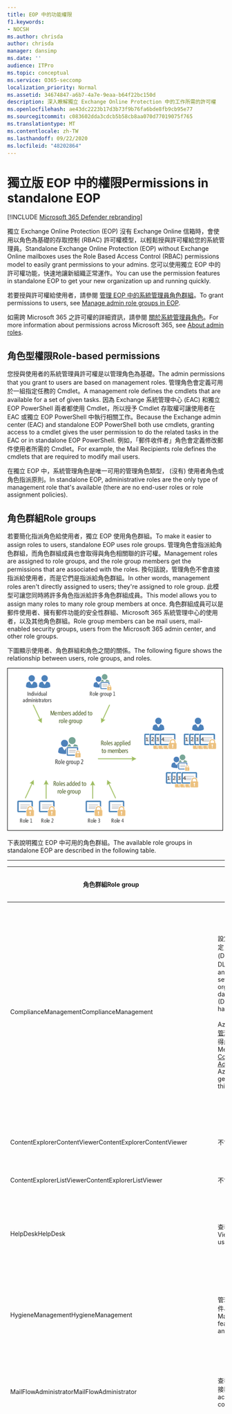 ```yaml
---
title: EOP 中的功能權限
f1.keywords:
- NOCSH
ms.author: chrisda
author: chrisda
manager: dansimp
ms.date: ''
audience: ITPro
ms.topic: conceptual
ms.service: O365-seccomp
localization_priority: Normal
ms.assetid: 34674847-a6b7-4a7e-9eaa-b64f22bc150d
description: 深入瞭解獨立 Exchange Online Protection 中的工作所需的許可權
ms.openlocfilehash: ae43dc2223b17d3b73f9b76fa6bde8fb9cb95e77
ms.sourcegitcommit: c083602dda3cdcb5b58cb8aa070d77019075f765
ms.translationtype: MT
ms.contentlocale: zh-TW
ms.lasthandoff: 09/22/2020
ms.locfileid: "48202864"
---
```

# <a name="permissions-in-standalone-eop"></a><span data-ttu-id="d2456-103">獨立版 EOP 中的權限</span><span class="sxs-lookup"><span data-stu-id="d2456-103">Permissions in standalone EOP</span></span>

[!INCLUDE [Microsoft 365 Defender rebranding](../includes/microsoft-defender-for-office.md)]


<span data-ttu-id="d2456-104">獨立 Exchange Online Protection (EOP) 沒有 Exchange Online 信箱時，會使用以角色為基礎的存取控制 (RBAC) 許可權模型，以輕鬆授與許可權給您的系統管理員。</span><span class="sxs-lookup"><span data-stu-id="d2456-104">Standalone Exchange Online Protection (EOP) without Exchange Online mailboxes uses the Role Based Access Control (RBAC) permissions model to easily grant permissions to your admins.</span></span> <span data-ttu-id="d2456-105">您可以使用獨立 EOP 中的許可權功能，快速地讓新組織正常運作。</span><span class="sxs-lookup"><span data-stu-id="d2456-105">You can use the permission features in standalone EOP to get your new organization up and running quickly.</span></span>

<span data-ttu-id="d2456-106">若要授與許可權給使用者，請參閱 [管理 EOP 中的系統管理員角色群組](manage-admin-role-group-permissions-in-eop.md)。</span><span class="sxs-lookup"><span data-stu-id="d2456-106">To grant permissions to users, see [Manage admin role groups in EOP](manage-admin-role-group-permissions-in-eop.md).</span></span>

<span data-ttu-id="d2456-107">如需跨 Microsoft 365 之許可權的詳細資訊，請參閱 [關於系統管理員角色](https://docs.microsoft.com/microsoft-365/admin/add-users/about-admin-roles)。</span><span class="sxs-lookup"><span data-stu-id="d2456-107">For more information about permissions across Microsoft 365, see [About admin roles](https://docs.microsoft.com/microsoft-365/admin/add-users/about-admin-roles).</span></span>

## <a name="role-based-permissions"></a><span data-ttu-id="d2456-108">角色型權限</span><span class="sxs-lookup"><span data-stu-id="d2456-108">Role-based permissions</span></span>

<span data-ttu-id="d2456-109">您授與使用者的系統管理員許可權是以管理角色為基礎。</span><span class="sxs-lookup"><span data-stu-id="d2456-109">The admin permissions that you grant to users are based on management roles.</span></span> <span data-ttu-id="d2456-110">管理角色會定義可用於一組指定任務的 Cmdlet。</span><span class="sxs-lookup"><span data-stu-id="d2456-110">A management role defines the cmdlets that are available for a set of given tasks.</span></span> <span data-ttu-id="d2456-111">因為 Exchange 系統管理中心 (EAC) 和獨立 EOP PowerShell 兩者都使用 Cmdlet，所以授予 Cmdlet 存取權可讓使用者在 EAC 或獨立 EOP PowerShell 中執行相關工作。</span><span class="sxs-lookup"><span data-stu-id="d2456-111">Because the Exchange admin center (EAC) and standalone EOP PowerShell both use cmdlets, granting access to a cmdlet gives the user permission to do the related tasks in the EAC or in standalone EOP PowerShell.</span></span> <span data-ttu-id="d2456-112">例如，「郵件收件者」角色會定義修改郵件使用者所需的 Cmdlet。</span><span class="sxs-lookup"><span data-stu-id="d2456-112">For example, the Mail Recipients role defines the cmdlets that are required to modify mail users.</span></span>

<span data-ttu-id="d2456-113">在獨立 EOP 中，系統管理角色是唯一可用的管理角色類型， (沒有) 使用者角色或角色指派原則。</span><span class="sxs-lookup"><span data-stu-id="d2456-113">In standalone EOP, administrative roles are the only type of management role that's available (there are no end-user roles or role assignment policies).</span></span>

## <a name="role-groups"></a><span data-ttu-id="d2456-114">角色群組</span><span class="sxs-lookup"><span data-stu-id="d2456-114">Role groups</span></span>

<span data-ttu-id="d2456-115">若要簡化指派角色給使用者，獨立 EOP 使用角色群組。</span><span class="sxs-lookup"><span data-stu-id="d2456-115">To make it easier to assign roles to users, standalone EOP uses role groups.</span></span> <span data-ttu-id="d2456-116">管理角色會指派給角色群組，而角色群組成員也會取得與角色相關聯的許可權。</span><span class="sxs-lookup"><span data-stu-id="d2456-116">Management roles are assigned to role groups, and the role group members get the permissions that are associated with the roles.</span></span> <span data-ttu-id="d2456-117">換句話說，管理角色不會直接指派給使用者，而是它們是指派給角色群組。</span><span class="sxs-lookup"><span data-stu-id="d2456-117">In other words, management roles aren't directly assigned to users; they're assigned to role group.</span></span> <span data-ttu-id="d2456-118">此模型可讓您同時將許多角色指派給許多角色群組成員。</span><span class="sxs-lookup"><span data-stu-id="d2456-118">This model allows you to assign many roles to many role group members at once.</span></span> <span data-ttu-id="d2456-119">角色群組成員可以是郵件使用者、擁有郵件功能的安全性群組、Microsoft 365 系統管理中心的使用者，以及其他角色群組。</span><span class="sxs-lookup"><span data-stu-id="d2456-119">Role group members can be mail users, mail-enabled security groups, users from the Microsoft 365 admin center, and other role groups.</span></span>

<span data-ttu-id="d2456-120">下圖顯示使用者、角色群組和角色之間的關係。</span><span class="sxs-lookup"><span data-stu-id="d2456-120">The following figure shows the relationship between users, role groups, and roles.</span></span>

![角色、角色群組和成員關係](../../media/ITPro_Security_RBAC_EXO_SimplifiedRoleGroupRelationship.png)

<span data-ttu-id="d2456-122">下表說明獨立 EOP 中可用的角色群組。</span><span class="sxs-lookup"><span data-stu-id="d2456-122">The available role groups in standalone EOP are described in the following table.</span></span>

****

|<span data-ttu-id="d2456-123">角色群組</span><span class="sxs-lookup"><span data-stu-id="d2456-123">Role group</span></span>|<span data-ttu-id="d2456-124">描述</span><span class="sxs-lookup"><span data-stu-id="d2456-124">Description</span></span>|<span data-ttu-id="d2456-125">已指派預設角色</span><span class="sxs-lookup"><span data-stu-id="d2456-125">Default roles assigned</span></span>|
|---|---|---|
|<span data-ttu-id="d2456-126">ComplianceManagement</span><span class="sxs-lookup"><span data-stu-id="d2456-126">ComplianceManagement</span></span>|<span data-ttu-id="d2456-127">設定及管理組織內的規範設定，包括資料遺失防護 (DLP) （如果您的訂閱具有 DLP 功能）。</span><span class="sxs-lookup"><span data-stu-id="d2456-127">Configure and manage compliance settings within the organization, including data loss prevention (DLP) if your subscription has DLP capabilities.</span></span> <br/><br/> <span data-ttu-id="d2456-128">Azure AD 中的 [合規性系統管理員](https://docs.microsoft.com/azure/active-directory/users-groups-roles/directory-assign-admin-roles#compliance-administrator) 角色成員會自動取得此角色群組的許可權。</span><span class="sxs-lookup"><span data-stu-id="d2456-128">Members of the [Compliance Administrator](https://docs.microsoft.com/azure/active-directory/users-groups-roles/directory-assign-admin-roles#compliance-administrator) role in Azure AD automatically get the permissions of this role group.</span></span>|<span data-ttu-id="d2456-129">稽核記錄</span><span class="sxs-lookup"><span data-stu-id="d2456-129">Audit Logs</span></span> <br/><br/> <span data-ttu-id="d2456-130">合規性管理</span><span class="sxs-lookup"><span data-stu-id="d2456-130">Compliance Administration</span></span> <br/><br/> <span data-ttu-id="d2456-131">資訊版權管理</span><span class="sxs-lookup"><span data-stu-id="d2456-131">Information Rights Management</span></span> <br/><br/> <span data-ttu-id="d2456-132">保留管理</span><span class="sxs-lookup"><span data-stu-id="d2456-132">Retention Management</span></span> <br/><br/> <span data-ttu-id="d2456-133">僅限檢視稽核記錄</span><span class="sxs-lookup"><span data-stu-id="d2456-133">View-Only Audit Logs</span></span> <br/><br/> <span data-ttu-id="d2456-134">僅限檢視組態</span><span class="sxs-lookup"><span data-stu-id="d2456-134">View-Only Configuration</span></span> <br/><br/> <span data-ttu-id="d2456-135">僅限檢視收件者</span><span class="sxs-lookup"><span data-stu-id="d2456-135">View-Only Recipients</span></span>|
|<span data-ttu-id="d2456-136">ContentExplorerContentViewer</span><span class="sxs-lookup"><span data-stu-id="d2456-136">ContentExplorerContentViewer</span></span>|<span data-ttu-id="d2456-137">不會使用。</span><span class="sxs-lookup"><span data-stu-id="d2456-137">Not used.</span></span>|<span data-ttu-id="d2456-138">資料分類內容檢視器</span><span class="sxs-lookup"><span data-stu-id="d2456-138">Data Classification Content Viewer</span></span>|
|<span data-ttu-id="d2456-139">ContentExplorerListViewer</span><span class="sxs-lookup"><span data-stu-id="d2456-139">ContentExplorerListViewer</span></span>|<span data-ttu-id="d2456-140">不會使用。</span><span class="sxs-lookup"><span data-stu-id="d2456-140">Not used.</span></span>|<span data-ttu-id="d2456-141">資料分類清單檢視器</span><span class="sxs-lookup"><span data-stu-id="d2456-141">Data Classification List Viewer</span></span>|
|<span data-ttu-id="d2456-142">HelpDesk</span><span class="sxs-lookup"><span data-stu-id="d2456-142">HelpDesk</span></span>|<span data-ttu-id="d2456-143">查看和管理郵件使用者。</span><span class="sxs-lookup"><span data-stu-id="d2456-143">View and manage mail users.</span></span>|<span data-ttu-id="d2456-144">重設密碼</span><span class="sxs-lookup"><span data-stu-id="d2456-144">Reset Password</span></span> <br/><br/> <span data-ttu-id="d2456-145">使用者選項</span><span class="sxs-lookup"><span data-stu-id="d2456-145">User Options</span></span> <br/><br/> <span data-ttu-id="d2456-146">僅限檢視收件者</span><span class="sxs-lookup"><span data-stu-id="d2456-146">View-Only Recipients</span></span>|
|<span data-ttu-id="d2456-147">HygieneManagement</span><span class="sxs-lookup"><span data-stu-id="d2456-147">HygieneManagement</span></span>|<span data-ttu-id="d2456-148">管理保護功能 (反垃圾郵件、反惡意程式碼等 ) 。</span><span class="sxs-lookup"><span data-stu-id="d2456-148">Manage protection features (anti-spam, anti-malware, etc.).</span></span>|<span data-ttu-id="d2456-149">傳輸衛生</span><span class="sxs-lookup"><span data-stu-id="d2456-149">Transport Hygiene</span></span> <br/><br/> <span data-ttu-id="d2456-150">僅限檢視組態</span><span class="sxs-lookup"><span data-stu-id="d2456-150">View-Only Configuration</span></span> <br/><br/> <span data-ttu-id="d2456-151">僅限檢視收件者</span><span class="sxs-lookup"><span data-stu-id="d2456-151">View-Only Recipients</span></span>|
|<span data-ttu-id="d2456-152">MailFlowAdministrator</span><span class="sxs-lookup"><span data-stu-id="d2456-152">MailFlowAdministrator</span></span>|<span data-ttu-id="d2456-153">查看及管理公認的網域和連接器</span><span class="sxs-lookup"><span data-stu-id="d2456-153">View and manage accepted domains and connectors</span></span>|<span data-ttu-id="d2456-154">遠端和公認的網域</span><span class="sxs-lookup"><span data-stu-id="d2456-154">Remote and Accepted Domains</span></span> <br/><br/> <span data-ttu-id="d2456-155">僅限檢視收件者</span><span class="sxs-lookup"><span data-stu-id="d2456-155">View-Only Recipients</span></span>|
|<span data-ttu-id="d2456-156">OrganizationManagement</span><span class="sxs-lookup"><span data-stu-id="d2456-156">OrganizationManagement</span></span>|<span data-ttu-id="d2456-157">整個組織的系統管理員存取權，以及執行幾乎任何工作的功能。</span><span class="sxs-lookup"><span data-stu-id="d2456-157">Admin access to the entire organization and the ability to perform almost any task.</span></span> <br/><br/> <span data-ttu-id="d2456-158">Azure AD 中 [全域系統管理員](https://docs.microsoft.com/azure/active-directory/users-groups-roles/directory-assign-admin-roles#global-administrator--company-administrator) 角色的成員會自動取得此角色群組的許可權。</span><span class="sxs-lookup"><span data-stu-id="d2456-158">Members of the [Global Administrator](https://docs.microsoft.com/azure/active-directory/users-groups-roles/directory-assign-admin-roles#global-administrator--company-administrator) role in Azure AD automatically get the permissions of this role group.</span></span> <br/><br/> <span data-ttu-id="d2456-159">**重要**：由於 OrganizationManagement 角色群組是功能強大的角色，因此只有執行組織層級管理工作的使用者才應成為這個角色群組的成員。</span><span class="sxs-lookup"><span data-stu-id="d2456-159">**Important**: Because the OrganizationManagement role group is a powerful role, only users that perform organizational-level administrative tasks should be members of this role group.</span></span>|<span data-ttu-id="d2456-160">軟體</span><span class="sxs-lookup"><span data-stu-id="d2456-160">AntiMalware</span></span> <br/><br/> <span data-ttu-id="d2456-161">反垃圾郵件</span><span class="sxs-lookup"><span data-stu-id="d2456-161">AntiSpam</span></span> <br/><br/> <span data-ttu-id="d2456-162">稽核記錄</span><span class="sxs-lookup"><span data-stu-id="d2456-162">Audit Logs</span></span> <br/><br/> <span data-ttu-id="d2456-163">合規性系統管理員</span><span class="sxs-lookup"><span data-stu-id="d2456-163">Compliance Administrator</span></span> <br/><br/> <span data-ttu-id="d2456-164">動態通訊群組</span><span class="sxs-lookup"><span data-stu-id="d2456-164">Distribution Groups</span></span> <br/><br/> <span data-ttu-id="d2456-165">資訊版權管理</span><span class="sxs-lookup"><span data-stu-id="d2456-165">Information Rights Management</span></span> <br/><br/> <span data-ttu-id="d2456-166">建立郵件收件者</span><span class="sxs-lookup"><span data-stu-id="d2456-166">Mail Recipient Creation</span></span> <br/><br/> <span data-ttu-id="d2456-167">郵件收件者</span><span class="sxs-lookup"><span data-stu-id="d2456-167">Mail Recipients</span></span> <br/><br/> <span data-ttu-id="d2456-168">郵件追蹤</span><span class="sxs-lookup"><span data-stu-id="d2456-168">Message Tracking</span></span> <br/><br/> <span data-ttu-id="d2456-169">移轉</span><span class="sxs-lookup"><span data-stu-id="d2456-169">Migration</span></span> <br/><br/> <span data-ttu-id="d2456-170">組織用戶端存取</span><span class="sxs-lookup"><span data-stu-id="d2456-170">Organization Client Access</span></span> <br/><br/> <span data-ttu-id="d2456-171">組織組態</span><span class="sxs-lookup"><span data-stu-id="d2456-171">Organization Configuration</span></span> <br/><br/> <span data-ttu-id="d2456-172">組織傳輸設定</span><span class="sxs-lookup"><span data-stu-id="d2456-172">Organization Transport Settings</span></span> <br/><br/> <span data-ttu-id="d2456-173">隔離</span><span class="sxs-lookup"><span data-stu-id="d2456-173">Quarantine</span></span> <br/><br/> <span data-ttu-id="d2456-174">收件者原則</span><span class="sxs-lookup"><span data-stu-id="d2456-174">Recipient Policies</span></span> <br/><br/> <span data-ttu-id="d2456-175">遠端和公認的網域</span><span class="sxs-lookup"><span data-stu-id="d2456-175">Remote and Accepted Domains</span></span> <br/><br/> <span data-ttu-id="d2456-176">重設密碼</span><span class="sxs-lookup"><span data-stu-id="d2456-176">Reset Password</span></span> <br/><br/> <span data-ttu-id="d2456-177">保留管理</span><span class="sxs-lookup"><span data-stu-id="d2456-177">Retention Management</span></span> <br/><br/> <span data-ttu-id="d2456-178">角色管理</span><span class="sxs-lookup"><span data-stu-id="d2456-178">Role Management</span></span> <br/><br/> <span data-ttu-id="d2456-179">安全性系統管理員</span><span class="sxs-lookup"><span data-stu-id="d2456-179">Security Administrator</span></span> <br/><br/> <span data-ttu-id="d2456-180">安全性群組建立和成員資格</span><span class="sxs-lookup"><span data-stu-id="d2456-180">Security Group Creation and Membership</span></span> <br/><br/> <span data-ttu-id="d2456-181">安全性讀取者</span><span class="sxs-lookup"><span data-stu-id="d2456-181">Security Reader</span></span> <br/><br/> <span data-ttu-id="d2456-182">敏感度標籤系統管理員</span><span class="sxs-lookup"><span data-stu-id="d2456-182">Sensitivity Label Administrator</span></span> <br/><br/> <span data-ttu-id="d2456-183">監督</span><span class="sxs-lookup"><span data-stu-id="d2456-183">Supervision</span></span> <br/><br/> <span data-ttu-id="d2456-184">傳輸衛生</span><span class="sxs-lookup"><span data-stu-id="d2456-184">Transport Hygiene</span></span> <br/><br/> <span data-ttu-id="d2456-185">傳輸規則</span><span class="sxs-lookup"><span data-stu-id="d2456-185">Transport Rules</span></span> <br/><br/> <span data-ttu-id="d2456-186">使用者選項</span><span class="sxs-lookup"><span data-stu-id="d2456-186">User Options</span></span> <br/><br/> <span data-ttu-id="d2456-187">View-Only 反惡意程式碼</span><span class="sxs-lookup"><span data-stu-id="d2456-187">View-Only AntiMalware</span></span> <br/><br/> <span data-ttu-id="d2456-188">View-Only 反垃圾郵件</span><span class="sxs-lookup"><span data-stu-id="d2456-188">View-Only AntiSpam</span></span> <br/><br/> <span data-ttu-id="d2456-189">僅限檢視稽核記錄</span><span class="sxs-lookup"><span data-stu-id="d2456-189">View-Only Audit Logs</span></span> <br/><br/> <span data-ttu-id="d2456-190">僅限檢視組態</span><span class="sxs-lookup"><span data-stu-id="d2456-190">View-Only Configuration</span></span> <br/><br/> <span data-ttu-id="d2456-191">View-Only 隔離</span><span class="sxs-lookup"><span data-stu-id="d2456-191">View-Only Quarantine</span></span> <br/><br/> <span data-ttu-id="d2456-192">僅限檢視收件者</span><span class="sxs-lookup"><span data-stu-id="d2456-192">View-Only Recipients</span></span> <br/><br/> <span data-ttu-id="d2456-193">View-Only 威脅情報</span><span class="sxs-lookup"><span data-stu-id="d2456-193">View-Only Threat Intelligence</span></span>|
|<span data-ttu-id="d2456-194">QuarantineAdministrator</span><span class="sxs-lookup"><span data-stu-id="d2456-194">QuarantineAdministrator</span></span>|<span data-ttu-id="d2456-195">管理所有收件者的隔離郵件。</span><span class="sxs-lookup"><span data-stu-id="d2456-195">Manage quarantined messages for all recipients.</span></span>|<span data-ttu-id="d2456-196">隔離</span><span class="sxs-lookup"><span data-stu-id="d2456-196">Quarantine</span></span>|
|<span data-ttu-id="d2456-197">RecipientManagement</span><span class="sxs-lookup"><span data-stu-id="d2456-197">RecipientManagement</span></span>|<span data-ttu-id="d2456-198">建立、管理及移除組織中的收件者物件。</span><span class="sxs-lookup"><span data-stu-id="d2456-198">Create, manage, and remove recipient objects in the organization.</span></span>|<span data-ttu-id="d2456-199">動態通訊群組</span><span class="sxs-lookup"><span data-stu-id="d2456-199">Distribution Groups</span></span> <br/><br/> <span data-ttu-id="d2456-200">建立郵件收件者</span><span class="sxs-lookup"><span data-stu-id="d2456-200">Mail Recipient Creation</span></span> <br/><br/> <span data-ttu-id="d2456-201">郵件收件者</span><span class="sxs-lookup"><span data-stu-id="d2456-201">Mail Recipients</span></span> <br/><br/> <span data-ttu-id="d2456-202">郵件追蹤</span><span class="sxs-lookup"><span data-stu-id="d2456-202">Message Tracking</span></span> <br/><br/> <span data-ttu-id="d2456-203">移轉</span><span class="sxs-lookup"><span data-stu-id="d2456-203">Migration</span></span> <br/><br/> <span data-ttu-id="d2456-204">收件者原則</span><span class="sxs-lookup"><span data-stu-id="d2456-204">Recipient Policies</span></span> <br/><br/> <span data-ttu-id="d2456-205">重設密碼</span><span class="sxs-lookup"><span data-stu-id="d2456-205">Reset Password</span></span>|
|<span data-ttu-id="d2456-206">RecordsManagement</span><span class="sxs-lookup"><span data-stu-id="d2456-206">RecordsManagement</span></span>|<span data-ttu-id="d2456-207">設定符合性功能，例如保留原則標記、郵件分類和郵件流程規則 (也稱為傳輸規則) 。</span><span class="sxs-lookup"><span data-stu-id="d2456-207">Configure compliance features, such as retention policy tags, message classifications, and mail flow rules (also known as transport rules).</span></span>|<span data-ttu-id="d2456-208">郵件追蹤</span><span class="sxs-lookup"><span data-stu-id="d2456-208">Message Tracking</span></span> <br/><br/> <span data-ttu-id="d2456-209">保留管理</span><span class="sxs-lookup"><span data-stu-id="d2456-209">Retention Management</span></span> <br/><br/> <span data-ttu-id="d2456-210">傳輸規則</span><span class="sxs-lookup"><span data-stu-id="d2456-210">Transport Rules</span></span>|
|<span data-ttu-id="d2456-211">SecurityAdministrator</span><span class="sxs-lookup"><span data-stu-id="d2456-211">SecurityAdministrator</span></span>|<span data-ttu-id="d2456-212">設定組織中的所有保護方面 (反垃圾郵件、反惡意程式碼、反欺騙、隔離等等 ) 。</span><span class="sxs-lookup"><span data-stu-id="d2456-212">Configure all aspects of protection in the organization (anti-spam, anti-malware, anti-spoofing, quarantine, etc.).</span></span> <br/><br/> <span data-ttu-id="d2456-213">Azure AD 中的 [安全性系統管理員](https://docs.microsoft.com/azure/active-directory/users-groups-roles/directory-assign-admin-roles#security-administrator) 角色成員會自動取得此角色群組的許可權。</span><span class="sxs-lookup"><span data-stu-id="d2456-213">Members of the [Security Administrator](https://docs.microsoft.com/azure/active-directory/users-groups-roles/directory-assign-admin-roles#security-administrator) role in Azure AD automatically get the permissions of this role group.</span></span>|<span data-ttu-id="d2456-214">軟體</span><span class="sxs-lookup"><span data-stu-id="d2456-214">AntiMalware</span></span> <br/><br/> <span data-ttu-id="d2456-215">反垃圾郵件</span><span class="sxs-lookup"><span data-stu-id="d2456-215">AntiSpam</span></span> <br/><br/> <span data-ttu-id="d2456-216">稽核記錄</span><span class="sxs-lookup"><span data-stu-id="d2456-216">Audit Logs</span></span> <br/><br/> <span data-ttu-id="d2456-217">隔離</span><span class="sxs-lookup"><span data-stu-id="d2456-217">Quarantine</span></span> <br/><br/> <span data-ttu-id="d2456-218">安全性系統管理員</span><span class="sxs-lookup"><span data-stu-id="d2456-218">Security Administrator</span></span> <br/><br/> <span data-ttu-id="d2456-219">敏感度標籤系統管理員</span><span class="sxs-lookup"><span data-stu-id="d2456-219">Sensitivity Label Administrator</span></span> <br/><br/> <span data-ttu-id="d2456-220">View-Only 反惡意程式碼</span><span class="sxs-lookup"><span data-stu-id="d2456-220">View-Only AntiMalware</span></span> <br/><br/> <span data-ttu-id="d2456-221">View-Only 反垃圾郵件</span><span class="sxs-lookup"><span data-stu-id="d2456-221">View-Only AntiSpam</span></span> <br/><br/> <span data-ttu-id="d2456-222">僅限檢視稽核記錄</span><span class="sxs-lookup"><span data-stu-id="d2456-222">View-Only Audit Logs</span></span> <br/><br/> <span data-ttu-id="d2456-223">View-Only 隔離</span><span class="sxs-lookup"><span data-stu-id="d2456-223">View-Only Quarantine</span></span> <br/><br/> <span data-ttu-id="d2456-224">View-Only 威脅情報</span><span class="sxs-lookup"><span data-stu-id="d2456-224">View-Only Threat Intelligence</span></span>|
|<span data-ttu-id="d2456-225">SecurityReader</span><span class="sxs-lookup"><span data-stu-id="d2456-225">SecurityReader</span></span>|<span data-ttu-id="d2456-226">僅可供查看組織中的所有保護方面 (反垃圾郵件、反惡意程式碼、反欺騙、隔離等 ) 的存取權。</span><span class="sxs-lookup"><span data-stu-id="d2456-226">View-only access to all aspects of protection in the organization (anti-spam, anti-malware, anti-spoofing, quarantine, etc.).</span></span> <br/><br/> <span data-ttu-id="d2456-227">Azure AD 中的 [安全性讀者](https://docs.microsoft.com/azure/active-directory/users-groups-roles/directory-assign-admin-roles#security-reader) 角色成員會自動取得此角色群組的許可權。</span><span class="sxs-lookup"><span data-stu-id="d2456-227">Members of the [Security Reader](https://docs.microsoft.com/azure/active-directory/users-groups-roles/directory-assign-admin-roles#security-reader) role in Azure AD automatically get the permissions of this role group.</span></span>|<span data-ttu-id="d2456-228">安全性讀取者</span><span class="sxs-lookup"><span data-stu-id="d2456-228">Security Reader</span></span> <br/><br/> <span data-ttu-id="d2456-229">View-Only 反惡意程式碼</span><span class="sxs-lookup"><span data-stu-id="d2456-229">View-Only AntiMalware</span></span> <br/><br/> <span data-ttu-id="d2456-230">View-Only 反垃圾郵件</span><span class="sxs-lookup"><span data-stu-id="d2456-230">View-Only AntiSpam</span></span> <br/><br/> <span data-ttu-id="d2456-231">View-Only 隔離</span><span class="sxs-lookup"><span data-stu-id="d2456-231">View-Only Quarantine</span></span> <br/><br/> <span data-ttu-id="d2456-232">View-Only 威脅情報</span><span class="sxs-lookup"><span data-stu-id="d2456-232">View-Only Threat Intelligence</span></span>|
|<span data-ttu-id="d2456-233">TenantAdmins</span><span class="sxs-lookup"><span data-stu-id="d2456-233">TenantAdmins</span></span>|<span data-ttu-id="d2456-234">這個角色群組中的成員資格能跨服務同步，且為集中管理的。</span><span class="sxs-lookup"><span data-stu-id="d2456-234">Membership in this role group is synchronized across services and managed centrally.</span></span> <span data-ttu-id="d2456-235">根據預設，此角色群組不會被指派任何角色。</span><span class="sxs-lookup"><span data-stu-id="d2456-235">By default, this role group is not assigned any roles.</span></span> <span data-ttu-id="d2456-236">不過，它會是「組織管理」角色群組的成員，並會繼承這些許可權。</span><span class="sxs-lookup"><span data-stu-id="d2456-236">However, it will be a member of the Organization Management role group and will inherit those permissions.</span></span>|<span data-ttu-id="d2456-237">無</span><span class="sxs-lookup"><span data-stu-id="d2456-237">none</span></span>|
|<span data-ttu-id="d2456-238">ViewOnlyOrganizationManagement</span><span class="sxs-lookup"><span data-stu-id="d2456-238">ViewOnlyOrganizationManagement</span></span>|<span data-ttu-id="d2456-239">查看組織中的收件者、保護和設定物件及其屬性。</span><span class="sxs-lookup"><span data-stu-id="d2456-239">View recipient, protection, and configuration objects and their properties in the organization.</span></span>|<span data-ttu-id="d2456-240">合規性系統管理員</span><span class="sxs-lookup"><span data-stu-id="d2456-240">Compliance Administrator</span></span> <br/><br/> <span data-ttu-id="d2456-241">安全性系統管理員</span><span class="sxs-lookup"><span data-stu-id="d2456-241">Security Administrator</span></span> <br/><br/> <span data-ttu-id="d2456-242">安全性讀取者</span><span class="sxs-lookup"><span data-stu-id="d2456-242">Security Reader</span></span> <br/><br/> <span data-ttu-id="d2456-243">敏感度標籤系統管理員</span><span class="sxs-lookup"><span data-stu-id="d2456-243">Sensitivity Label Administrator</span></span> <br/><br/> <span data-ttu-id="d2456-244">僅限檢視組態</span><span class="sxs-lookup"><span data-stu-id="d2456-244">View-Only Configuration</span></span> <br/><br/> <span data-ttu-id="d2456-245">僅限檢視收件者</span><span class="sxs-lookup"><span data-stu-id="d2456-245">View-Only Recipients</span></span>|
|

<span data-ttu-id="d2456-246">如果您在只有少數系統管理員的小型組織中工作，您可能只需要將這些使用者新增至組織管理角色群組，而且您可能永遠不需要使用其他角色群組。</span><span class="sxs-lookup"><span data-stu-id="d2456-246">If you work in a small organization that has only a few admins, you might need to add those users to the Organization Management role group only, and you may never need to use the other role groups.</span></span> <span data-ttu-id="d2456-247">如果您在較大的組織中工作，則可能會有管理員執行特定工作，例如收件者設定。</span><span class="sxs-lookup"><span data-stu-id="d2456-247">If you work in a larger organization, you might have admins who perform specific tasks, such as recipient configuration.</span></span> <span data-ttu-id="d2456-248">在這種情況下，您可能會將一個系統管理員新增至 [收件者管理] 角色群組，並將另一個系統管理員新增至組織管理角色群組。</span><span class="sxs-lookup"><span data-stu-id="d2456-248">In those cases, you might add one admin to the Recipient Management role group, and another admin to the Organization Management role group.</span></span> <span data-ttu-id="d2456-249">這些系統管理員可以管理其特定區域，但不會有管理其不負責之區域的許可權。</span><span class="sxs-lookup"><span data-stu-id="d2456-249">Those admins can then manage their specific areas, but they won't have permissions to manage areas they're not responsible for.</span></span>

<span data-ttu-id="d2456-250">如果 Exchange Online 中的內建角色群組與您的系統管理員職責不符，您可以建立角色群組並新增角色到這些群組。</span><span class="sxs-lookup"><span data-stu-id="d2456-250">If the built-in role groups in Exchange Online don't match the job function of your administrators, you can create role groups and add roles to them.</span></span> <span data-ttu-id="d2456-251">如需詳細資訊，請參閱 [Manage role groups in 獨立 EOP](manage-admin-role-group-permissions-in-eop.md)。</span><span class="sxs-lookup"><span data-stu-id="d2456-251">For more information, see [Manage role groups in standalone EOP](manage-admin-role-group-permissions-in-eop.md).</span></span>

## <a name="roles"></a><span data-ttu-id="d2456-252">角色</span><span class="sxs-lookup"><span data-stu-id="d2456-252">Roles</span></span>

<span data-ttu-id="d2456-253">下表說明獨立 EOP 中可用的內建角色。</span><span class="sxs-lookup"><span data-stu-id="d2456-253">The built-in roles that are available in standalone EOP are described in the following table.</span></span>

****

|<span data-ttu-id="d2456-254">Role \* \*</span><span class="sxs-lookup"><span data-stu-id="d2456-254">Role\*\*</span></span>|<span data-ttu-id="d2456-255">描述</span><span class="sxs-lookup"><span data-stu-id="d2456-255">Description</span></span>|<span data-ttu-id="d2456-256">預設角色群組指派</span><span class="sxs-lookup"><span data-stu-id="d2456-256">Default role group assignments</span></span>|
|---|---|---|
|<span data-ttu-id="d2456-257">軟體</span><span class="sxs-lookup"><span data-stu-id="d2456-257">AntiMalware</span></span>|<span data-ttu-id="d2456-258">查看及修改反惡意程式碼功能的設定和報告。</span><span class="sxs-lookup"><span data-stu-id="d2456-258">View and modify the configuration and reports for anti-malware features.</span></span>|<span data-ttu-id="d2456-259">OrganizationManagement</span><span class="sxs-lookup"><span data-stu-id="d2456-259">OrganizationManagement</span></span> <br/><br/> <span data-ttu-id="d2456-260">SecurityAdministrator</span><span class="sxs-lookup"><span data-stu-id="d2456-260">SecurityAdministrator</span></span>|
|<span data-ttu-id="d2456-261">反垃圾郵件</span><span class="sxs-lookup"><span data-stu-id="d2456-261">AntiSpam</span></span>|<span data-ttu-id="d2456-262">查看及修改反垃圾郵件功能的設定和報告。</span><span class="sxs-lookup"><span data-stu-id="d2456-262">View and modify the configuration and reports for anti-spam features.</span></span>|<span data-ttu-id="d2456-263">OrganizationManagement</span><span class="sxs-lookup"><span data-stu-id="d2456-263">OrganizationManagement</span></span> <br/><br/> <span data-ttu-id="d2456-264">SecurityAdministrator</span><span class="sxs-lookup"><span data-stu-id="d2456-264">SecurityAdministrator</span></span>|
|<span data-ttu-id="d2456-265">稽核記錄</span><span class="sxs-lookup"><span data-stu-id="d2456-265">Audit Logs</span></span>|<span data-ttu-id="d2456-266">搜尋系統管理員的審計記錄檔，然後查看結果。</span><span class="sxs-lookup"><span data-stu-id="d2456-266">Search the administrator audit log and view the results.</span></span>|<span data-ttu-id="d2456-267">ComplianceManagement</span><span class="sxs-lookup"><span data-stu-id="d2456-267">ComplianceManagement</span></span> <br/><br/> <span data-ttu-id="d2456-268">OrganizationManagement</span><span class="sxs-lookup"><span data-stu-id="d2456-268">OrganizationManagement</span></span> <br/><br/> <span data-ttu-id="d2456-269">SecurityAdministrator</span><span class="sxs-lookup"><span data-stu-id="d2456-269">SecurityAdministrator</span></span>|
|<span data-ttu-id="d2456-270">合規性管理員<sup>\*</sup></span><span class="sxs-lookup"><span data-stu-id="d2456-270">Compliance Administrator<sup>\*</sup></span></span>||<span data-ttu-id="d2456-271">ComplianceManagement</span><span class="sxs-lookup"><span data-stu-id="d2456-271">ComplianceManagement</span></span> <br/><br/> <span data-ttu-id="d2456-272">OrganizationManagement</span><span class="sxs-lookup"><span data-stu-id="d2456-272">OrganizationManagement</span></span> <br/><br/> <span data-ttu-id="d2456-273">ViewOnlyOrganizationManagement</span><span class="sxs-lookup"><span data-stu-id="d2456-273">ViewOnlyOrganizationManagement</span></span>|
|<span data-ttu-id="d2456-274">資料分類內容檢視器<sup>\*</sup></span><span class="sxs-lookup"><span data-stu-id="d2456-274">Data Classification Content Viewer<sup>\*</sup></span></span>||<span data-ttu-id="d2456-275">ContentExplorerContentViewer</span><span class="sxs-lookup"><span data-stu-id="d2456-275">ContentExplorerContentViewer</span></span>|
|<span data-ttu-id="d2456-276">資料分類清單檢視器<sup>\*</sup></span><span class="sxs-lookup"><span data-stu-id="d2456-276">Data Classification List Viewer<sup>\*</sup></span></span>||
|<span data-ttu-id="d2456-277">動態通訊群組</span><span class="sxs-lookup"><span data-stu-id="d2456-277">Distribution Groups</span></span>|<span data-ttu-id="d2456-278">建立及管理所有通訊群組、擁有郵件功能的安全性群組和成員。</span><span class="sxs-lookup"><span data-stu-id="d2456-278">Create and manage all distribution groups, mail-enabled security groups, and members.</span></span>|<span data-ttu-id="d2456-279">OrganizationManagement</span><span class="sxs-lookup"><span data-stu-id="d2456-279">OrganizationManagement</span></span> <br/><br/> <span data-ttu-id="d2456-280">RecipientManagement</span><span class="sxs-lookup"><span data-stu-id="d2456-280">RecipientManagement</span></span>|
|<span data-ttu-id="d2456-281">資訊版權管理<sup>\*</sup></span><span class="sxs-lookup"><span data-stu-id="d2456-281">Information Rights Management<sup>\*</sup></span></span>||<span data-ttu-id="d2456-282">ComplianceManagement</span><span class="sxs-lookup"><span data-stu-id="d2456-282">ComplianceManagement</span></span> <br/><br/> <span data-ttu-id="d2456-283">OrganizationManagement</span><span class="sxs-lookup"><span data-stu-id="d2456-283">OrganizationManagement</span></span>|
|<span data-ttu-id="d2456-284">建立郵件收件者</span><span class="sxs-lookup"><span data-stu-id="d2456-284">Mail Recipient Creation</span></span>|<span data-ttu-id="d2456-285">建立及移除郵件使用者。</span><span class="sxs-lookup"><span data-stu-id="d2456-285">Create and remove mail users.</span></span>|<span data-ttu-id="d2456-286">OrganizationManagement</span><span class="sxs-lookup"><span data-stu-id="d2456-286">OrganizationManagement</span></span> <br/><br/> <span data-ttu-id="d2456-287">RecipientManagement</span><span class="sxs-lookup"><span data-stu-id="d2456-287">RecipientManagement</span></span>|
|<span data-ttu-id="d2456-288">郵件收件者</span><span class="sxs-lookup"><span data-stu-id="d2456-288">Mail Recipients</span></span>|<span data-ttu-id="d2456-289">修改現有的郵件使用者。</span><span class="sxs-lookup"><span data-stu-id="d2456-289">Modify existing mail users.</span></span>|<span data-ttu-id="d2456-290">OrganizationManagement</span><span class="sxs-lookup"><span data-stu-id="d2456-290">OrganizationManagement</span></span> <br/><br/> <span data-ttu-id="d2456-291">RecipientManagement</span><span class="sxs-lookup"><span data-stu-id="d2456-291">RecipientManagement</span></span>|
|<span data-ttu-id="d2456-292">郵件追蹤<sup>\*</sup></span><span class="sxs-lookup"><span data-stu-id="d2456-292">Message Tracking<sup>\*</sup></span></span>||<span data-ttu-id="d2456-293">OrganizationManagement</span><span class="sxs-lookup"><span data-stu-id="d2456-293">OrganizationManagement</span></span> <br/><br/> <span data-ttu-id="d2456-294">RecipientManagement</span><span class="sxs-lookup"><span data-stu-id="d2456-294">RecipientManagement</span></span> <br/><br/> <span data-ttu-id="d2456-295">記錄管理</span><span class="sxs-lookup"><span data-stu-id="d2456-295">Records Management</span></span>|
|<span data-ttu-id="d2456-296">遷移<sup>\*</sup></span><span class="sxs-lookup"><span data-stu-id="d2456-296">Migration<sup>\*</sup></span></span>||<span data-ttu-id="d2456-297">OrganizationManagement</span><span class="sxs-lookup"><span data-stu-id="d2456-297">OrganizationManagement</span></span> <br/><br/> <span data-ttu-id="d2456-298">RecipientManagement</span><span class="sxs-lookup"><span data-stu-id="d2456-298">RecipientManagement</span></span>|
|<span data-ttu-id="d2456-299">MyBaseOptions</span><span class="sxs-lookup"><span data-stu-id="d2456-299">MyBaseOptions</span></span>|<span data-ttu-id="d2456-300">允許使用者查看其專屬的隔離郵件。</span><span class="sxs-lookup"><span data-stu-id="d2456-300">Allows users to view their own quarantined messages.</span></span> <br/><br/> <span data-ttu-id="d2456-301">這個角色會自動指派給使用者，而且您無法手動指派。</span><span class="sxs-lookup"><span data-stu-id="d2456-301">This role is automatically assigned to users, and you can't assign it manually.</span></span>|<span data-ttu-id="d2456-302">無</span><span class="sxs-lookup"><span data-stu-id="d2456-302">none</span></span>|
|<span data-ttu-id="d2456-303">組織用戶端存取<sup>\*</sup></span><span class="sxs-lookup"><span data-stu-id="d2456-303">Organization Client Access<sup>\*</sup></span></span>||<span data-ttu-id="d2456-304">OrganizationManagement</span><span class="sxs-lookup"><span data-stu-id="d2456-304">OrganizationManagement</span></span>|
|<span data-ttu-id="d2456-305">組織組態</span><span class="sxs-lookup"><span data-stu-id="d2456-305">Organization Configuration</span></span>|<span data-ttu-id="d2456-306">檢視報告。</span><span class="sxs-lookup"><span data-stu-id="d2456-306">View reports.</span></span>|<span data-ttu-id="d2456-307">OrganizationManagement</span><span class="sxs-lookup"><span data-stu-id="d2456-307">OrganizationManagement</span></span>|
|<span data-ttu-id="d2456-308">組織傳輸設定<sup>\*</sup></span><span class="sxs-lookup"><span data-stu-id="d2456-308">Organization Transport Settings<sup>\*</sup></span></span>||<span data-ttu-id="d2456-309">OrganizationManagement</span><span class="sxs-lookup"><span data-stu-id="d2456-309">OrganizationManagement</span></span>|
|<span data-ttu-id="d2456-310">隔離</span><span class="sxs-lookup"><span data-stu-id="d2456-310">Quarantine</span></span>|<span data-ttu-id="d2456-311">管理所有收件者的所有類型的隔離郵件。</span><span class="sxs-lookup"><span data-stu-id="d2456-311">Manage all types of quarantined message for all recipients.</span></span>|<span data-ttu-id="d2456-312">OrganizationManagement</span><span class="sxs-lookup"><span data-stu-id="d2456-312">OrganizationManagement</span></span> <br/><br/> <span data-ttu-id="d2456-313">QuarantineAdministrator</span><span class="sxs-lookup"><span data-stu-id="d2456-313">QuarantineAdministrator</span></span> <br/><br/> <span data-ttu-id="d2456-314">SecurityAdministrator</span><span class="sxs-lookup"><span data-stu-id="d2456-314">SecurityAdministrator</span></span>|
|<span data-ttu-id="d2456-315">收件者原則<sup>\*</sup></span><span class="sxs-lookup"><span data-stu-id="d2456-315">Recipient Policies<sup>\*</sup></span></span>||<span data-ttu-id="d2456-316">OrganizationManagement</span><span class="sxs-lookup"><span data-stu-id="d2456-316">OrganizationManagement</span></span> <br/><br/> <span data-ttu-id="d2456-317">RecipientManagement</span><span class="sxs-lookup"><span data-stu-id="d2456-317">RecipientManagement</span></span>|
|<span data-ttu-id="d2456-318">遠端和公認的網域</span><span class="sxs-lookup"><span data-stu-id="d2456-318">Remote and Accepted Domains</span></span>|<span data-ttu-id="d2456-319">管理遠端網域、公認的網域和連接器。</span><span class="sxs-lookup"><span data-stu-id="d2456-319">Manage remote domains, accepted domains, and connectors.</span></span>|<span data-ttu-id="d2456-320">MailFlowAdministrator</span><span class="sxs-lookup"><span data-stu-id="d2456-320">MailFlowAdministrator</span></span> <br/><br/> <span data-ttu-id="d2456-321">OrganizationManagement</span><span class="sxs-lookup"><span data-stu-id="d2456-321">OrganizationManagement</span></span>|
|<span data-ttu-id="d2456-322">重設密碼<sup>\*</sup></span><span class="sxs-lookup"><span data-stu-id="d2456-322">Reset Password<sup>\*</sup></span></span>||<span data-ttu-id="d2456-323">HelpDesk</span><span class="sxs-lookup"><span data-stu-id="d2456-323">HelpDesk</span></span> <br/><br/> <span data-ttu-id="d2456-324">OrganizationManagement</span><span class="sxs-lookup"><span data-stu-id="d2456-324">OrganizationManagement</span></span> <br/><br/> <span data-ttu-id="d2456-325">RecipientManagement</span><span class="sxs-lookup"><span data-stu-id="d2456-325">RecipientManagement</span></span>|
|<span data-ttu-id="d2456-326">保留管理<sup>\*</sup></span><span class="sxs-lookup"><span data-stu-id="d2456-326">Retention Management<sup>\*</sup></span></span>||<span data-ttu-id="d2456-327">ComplianceManagement</span><span class="sxs-lookup"><span data-stu-id="d2456-327">ComplianceManagement</span></span> <br/><br/> <span data-ttu-id="d2456-328">OrganizationManagement</span><span class="sxs-lookup"><span data-stu-id="d2456-328">OrganizationManagement</span></span> <br/><br/> <span data-ttu-id="d2456-329">RecordsManagement</span><span class="sxs-lookup"><span data-stu-id="d2456-329">RecordsManagement</span></span>|
|<span data-ttu-id="d2456-330">角色管理</span><span class="sxs-lookup"><span data-stu-id="d2456-330">Role Management</span></span>|<span data-ttu-id="d2456-331">建立及管理角色群組。</span><span class="sxs-lookup"><span data-stu-id="d2456-331">Create and manage role groups.</span></span>|<span data-ttu-id="d2456-332">OrganizationManagement</span><span class="sxs-lookup"><span data-stu-id="d2456-332">OrganizationManagement</span></span>|
|<span data-ttu-id="d2456-333">安全性系統管理員</span><span class="sxs-lookup"><span data-stu-id="d2456-333">Security Administrator</span></span>|<span data-ttu-id="d2456-334">管理所有安全性和保護功能的設定和報告。</span><span class="sxs-lookup"><span data-stu-id="d2456-334">Manage the configuration and reports for all security and protection features.</span></span>|<span data-ttu-id="d2456-335">OrganizationManagement</span><span class="sxs-lookup"><span data-stu-id="d2456-335">OrganizationManagement</span></span> <br/><br/> <span data-ttu-id="d2456-336">SecurityAdministrator</span><span class="sxs-lookup"><span data-stu-id="d2456-336">SecurityAdministrator</span></span> <br/><br/> <span data-ttu-id="d2456-337">ViewOnlyOrganizationManagement</span><span class="sxs-lookup"><span data-stu-id="d2456-337">ViewOnlyOrganizationManagement</span></span>|
|<span data-ttu-id="d2456-338">安全性群組建立和成員資格</span><span class="sxs-lookup"><span data-stu-id="d2456-338">Security Group Creation and Membership</span></span>|<span data-ttu-id="d2456-339">建立和管理擁有郵件功能的安全性群組。</span><span class="sxs-lookup"><span data-stu-id="d2456-339">Create and manage mail-enabled security groups.</span></span>|<span data-ttu-id="d2456-340">OrganizationManagement</span><span class="sxs-lookup"><span data-stu-id="d2456-340">OrganizationManagement</span></span>|
|<span data-ttu-id="d2456-341">安全性讀取者</span><span class="sxs-lookup"><span data-stu-id="d2456-341">Security Reader</span></span>|<span data-ttu-id="d2456-342">查看安全性和保護功能的設定和報告。</span><span class="sxs-lookup"><span data-stu-id="d2456-342">View the configuration and reports for security and protection features.</span></span>|<span data-ttu-id="d2456-343">組織管理</span><span class="sxs-lookup"><span data-stu-id="d2456-343">Organization Management</span></span> <br/><br/> <span data-ttu-id="d2456-344">SecurityReader</span><span class="sxs-lookup"><span data-stu-id="d2456-344">SecurityReader</span></span> <br/><br/> <span data-ttu-id="d2456-345">ViewOnlyOrganizationManagement</span><span class="sxs-lookup"><span data-stu-id="d2456-345">ViewOnlyOrganizationManagement</span></span>|
|<span data-ttu-id="d2456-346">敏感度標籤管理員<sup>\*</sup></span><span class="sxs-lookup"><span data-stu-id="d2456-346">Sensitivity Label Administrator<sup>\*</sup></span></span>||<span data-ttu-id="d2456-347">OrganizationManagement</span><span class="sxs-lookup"><span data-stu-id="d2456-347">OrganizationManagement</span></span> <br/><br/> <span data-ttu-id="d2456-348">SecurityAdministrator</span><span class="sxs-lookup"><span data-stu-id="d2456-348">SecurityAdministrator</span></span> <br/><br/> <span data-ttu-id="d2456-349">ViewOnlyOrganizationManagement</span><span class="sxs-lookup"><span data-stu-id="d2456-349">ViewOnlyOrganizationManagement</span></span>|
|<span data-ttu-id="d2456-350">監督<sup>\*</sup></span><span class="sxs-lookup"><span data-stu-id="d2456-350">Supervision<sup>\*</sup></span></span>||<span data-ttu-id="d2456-351">OrganizationManagement</span><span class="sxs-lookup"><span data-stu-id="d2456-351">OrganizationManagement</span></span>|
|<span data-ttu-id="d2456-352">傳輸衛生</span><span class="sxs-lookup"><span data-stu-id="d2456-352">Transport Hygiene</span></span>|<span data-ttu-id="d2456-353">管理反惡意程式碼、反垃圾郵件功能和反欺騙功能。</span><span class="sxs-lookup"><span data-stu-id="d2456-353">Manage anti-malware, anti-spam features, and anti-spoofing features.</span></span>|<span data-ttu-id="d2456-354">HygieneManagement</span><span class="sxs-lookup"><span data-stu-id="d2456-354">HygieneManagement</span></span> <br/><br/> <span data-ttu-id="d2456-355">OrganizationManagement</span><span class="sxs-lookup"><span data-stu-id="d2456-355">OrganizationManagement</span></span>|
|<span data-ttu-id="d2456-356">傳輸規則</span><span class="sxs-lookup"><span data-stu-id="d2456-356">Transport Rules</span></span>|<span data-ttu-id="d2456-357">建立及管理郵件流程規則 (也稱為傳輸規則) 。</span><span class="sxs-lookup"><span data-stu-id="d2456-357">Create and manage mail flow rules (also known as transport rules).</span></span>|<span data-ttu-id="d2456-358">OrganizationManagement</span><span class="sxs-lookup"><span data-stu-id="d2456-358">OrganizationManagement</span></span> <br/><br/> <span data-ttu-id="d2456-359">RecordsManagement</span><span class="sxs-lookup"><span data-stu-id="d2456-359">RecordsManagement</span></span>|
|<span data-ttu-id="d2456-360">使用者選項</span><span class="sxs-lookup"><span data-stu-id="d2456-360">User Options</span></span>|<span data-ttu-id="d2456-361">修改現有的郵件使用者。</span><span class="sxs-lookup"><span data-stu-id="d2456-361">Modify existing mail users.</span></span>|<span data-ttu-id="d2456-362">HelpDesk</span><span class="sxs-lookup"><span data-stu-id="d2456-362">HelpDesk</span></span> <br/><br/> <span data-ttu-id="d2456-363">OrganizationManagement</span><span class="sxs-lookup"><span data-stu-id="d2456-363">OrganizationManagement</span></span>|
|<span data-ttu-id="d2456-364">View-Only 反惡意程式碼</span><span class="sxs-lookup"><span data-stu-id="d2456-364">View-Only AntiMalware</span></span>|<span data-ttu-id="d2456-365">查看反惡意程式碼功能的設定和報告。</span><span class="sxs-lookup"><span data-stu-id="d2456-365">View the configuration and reports for anti-malware features.</span></span>|<span data-ttu-id="d2456-366">OrganizationManagement</span><span class="sxs-lookup"><span data-stu-id="d2456-366">OrganizationManagement</span></span> <br/><br/> <span data-ttu-id="d2456-367">SecurityAdministrator</span><span class="sxs-lookup"><span data-stu-id="d2456-367">SecurityAdministrator</span></span> <br/><br/> <span data-ttu-id="d2456-368">SecurityReader</span><span class="sxs-lookup"><span data-stu-id="d2456-368">SecurityReader</span></span>|
|<span data-ttu-id="d2456-369">View-Only 反垃圾郵件</span><span class="sxs-lookup"><span data-stu-id="d2456-369">View-Only AntiSpam</span></span>|<span data-ttu-id="d2456-370">查看反垃圾郵件功能的設定和報告。</span><span class="sxs-lookup"><span data-stu-id="d2456-370">View the configuration and reports for anti-spam features.</span></span>|<span data-ttu-id="d2456-371">OrganizationManagement</span><span class="sxs-lookup"><span data-stu-id="d2456-371">OrganizationManagement</span></span> <br/><br/> <span data-ttu-id="d2456-372">SecurityAdministrator</span><span class="sxs-lookup"><span data-stu-id="d2456-372">SecurityAdministrator</span></span> <br/><br/> <span data-ttu-id="d2456-373">SecurityReader</span><span class="sxs-lookup"><span data-stu-id="d2456-373">SecurityReader</span></span>|
|<span data-ttu-id="d2456-374">僅限檢視稽核記錄</span><span class="sxs-lookup"><span data-stu-id="d2456-374">View-Only Audit Logs</span></span>|<span data-ttu-id="d2456-375">搜尋系統管理員的審計記錄檔，然後查看結果。</span><span class="sxs-lookup"><span data-stu-id="d2456-375">Search the administrator audit log and view the results.</span></span>|<span data-ttu-id="d2456-376">ComplianceManagement</span><span class="sxs-lookup"><span data-stu-id="d2456-376">ComplianceManagement</span></span> <br/><br/> <span data-ttu-id="d2456-377">OrganizationManagement</span><span class="sxs-lookup"><span data-stu-id="d2456-377">OrganizationManagement</span></span> <br/><br/> <span data-ttu-id="d2456-378">SecurityAdministrator</span><span class="sxs-lookup"><span data-stu-id="d2456-378">SecurityAdministrator</span></span>|
|<span data-ttu-id="d2456-379">僅限檢視組態</span><span class="sxs-lookup"><span data-stu-id="d2456-379">View-Only Configuration</span></span>|<span data-ttu-id="d2456-380">查看組織中的所有組織和郵件流程 (非收件者) 設定。</span><span class="sxs-lookup"><span data-stu-id="d2456-380">View all of the organization and mail flow (non-recipient) settings in the organization.</span></span>|<span data-ttu-id="d2456-381">ComplianceManagement</span><span class="sxs-lookup"><span data-stu-id="d2456-381">ComplianceManagement</span></span> <br/><br/> <span data-ttu-id="d2456-382">HygieneManagement</span><span class="sxs-lookup"><span data-stu-id="d2456-382">HygieneManagement</span></span> <br/><br/> <span data-ttu-id="d2456-383">OrganizationManagement</span><span class="sxs-lookup"><span data-stu-id="d2456-383">OrganizationManagement</span></span> <br/><br/> <span data-ttu-id="d2456-384">ViewOnlyOrganizationManagement</span><span class="sxs-lookup"><span data-stu-id="d2456-384">ViewOnlyOrganizationManagement</span></span>|
|<span data-ttu-id="d2456-385">View-Only 隔離</span><span class="sxs-lookup"><span data-stu-id="d2456-385">View-Only Quarantine</span></span>|<span data-ttu-id="d2456-386">查看所有收件者的所有隔離郵件。</span><span class="sxs-lookup"><span data-stu-id="d2456-386">View all quarantined messages for all recipients.</span></span>|<span data-ttu-id="d2456-387">OrganizationManagement</span><span class="sxs-lookup"><span data-stu-id="d2456-387">OrganizationManagement</span></span> <br/><br/> <span data-ttu-id="d2456-388">SecurityAdministrator</span><span class="sxs-lookup"><span data-stu-id="d2456-388">SecurityAdministrator</span></span> <br/><br/> <span data-ttu-id="d2456-389">SecurityReader</span><span class="sxs-lookup"><span data-stu-id="d2456-389">SecurityReader</span></span>|
|<span data-ttu-id="d2456-390">僅限檢視收件者</span><span class="sxs-lookup"><span data-stu-id="d2456-390">View-Only Recipients</span></span>|<span data-ttu-id="d2456-391">View 收件者屬性並執行郵件追蹤。</span><span class="sxs-lookup"><span data-stu-id="d2456-391">View recipient properties and run message trace.</span></span>|<span data-ttu-id="d2456-392">ComplianceManagement</span><span class="sxs-lookup"><span data-stu-id="d2456-392">ComplianceManagement</span></span> <br/><br/> <span data-ttu-id="d2456-393">HelpDesk</span><span class="sxs-lookup"><span data-stu-id="d2456-393">HelpDesk</span></span> <br/><br/> <span data-ttu-id="d2456-394">HygieneManagement</span><span class="sxs-lookup"><span data-stu-id="d2456-394">HygieneManagement</span></span> <br/><br/> <span data-ttu-id="d2456-395">MailFlowAdministrator</span><span class="sxs-lookup"><span data-stu-id="d2456-395">MailFlowAdministrator</span></span> <br/><br/>  <span data-ttu-id="d2456-396">OrganizationManagement</span><span class="sxs-lookup"><span data-stu-id="d2456-396">OrganizationManagement</span></span> <br/><br/> <span data-ttu-id="d2456-397">ViewOnlyOrganizationManagement</span><span class="sxs-lookup"><span data-stu-id="d2456-397">ViewOnlyOrganizationManagement</span></span>|
|<span data-ttu-id="d2456-398">View-Only 威脅情報<sup>\*</sup></span><span class="sxs-lookup"><span data-stu-id="d2456-398">View-Only Threat Intelligence<sup>\*</sup></span></span>||<span data-ttu-id="d2456-399">OrganizationManagement</span><span class="sxs-lookup"><span data-stu-id="d2456-399">OrganizationManagement</span></span> <br/><br/> <span data-ttu-id="d2456-400">SecurityAdministrator</span><span class="sxs-lookup"><span data-stu-id="d2456-400">SecurityAdministrator</span></span> <br/><br/> <span data-ttu-id="d2456-401">SecurityReader</span><span class="sxs-lookup"><span data-stu-id="d2456-401">SecurityReader</span></span>|
|

<span data-ttu-id="d2456-402"><sup>\*</sup> 雖然此角色可用，但在獨立 EOP 中基本上不會有任何作用。</span><span class="sxs-lookup"><span data-stu-id="d2456-402"><sup>\*</sup> Although this role is available, it basically does nothing useful in standalone EOP.</span></span>

## <a name="microsoft-365-permissions-in-standalone-eop"></a><span data-ttu-id="d2456-403">獨立 EOP 中的 Microsoft 365 許可權</span><span class="sxs-lookup"><span data-stu-id="d2456-403">Microsoft 365 permissions in standalone EOP</span></span>

<span data-ttu-id="d2456-404">當您在 Microsoft 365 系統管理中心中建立使用者時，您可以選擇是否要為使用者指派各種系統管理角色，例如全域管理員、服務管理員、密碼管理員等等。</span><span class="sxs-lookup"><span data-stu-id="d2456-404">When you create a user in the Microsoft 365 admin center, you can choose whether to assign various administrative roles, such as Global admin, Service admin, Password admin, and so on, to the user.</span></span> <span data-ttu-id="d2456-405">部分（並非所有） Microsoft 365 角色會授與使用者在 EOP 中的系統管理許可權。</span><span class="sxs-lookup"><span data-stu-id="d2456-405">Some, but not all, Microsoft 365 roles grant the user administrative permissions in EOP.</span></span>

> [!NOTE]
> <span data-ttu-id="d2456-406">您用來建立獨立 EOP 組織的帳戶會自動指派給全域系統管理員角色。</span><span class="sxs-lookup"><span data-stu-id="d2456-406">The account you used to create your standalone EOP organization is automatically assigned to the Global admin role.</span></span>

<span data-ttu-id="d2456-407">下表列出 Microsoft 365 角色和其對應的獨立 EOP 角色群組。</span><span class="sxs-lookup"><span data-stu-id="d2456-407">The following table lists the Microsoft 365 roles and the standalone EOP role groups that they correspond to.</span></span> <span data-ttu-id="d2456-408">如需這些角色的相關資訊，請參閱 [關於系統管理員角色](https://docs.microsoft.com/microsoft-365/admin/add-users/about-admin-roles)。</span><span class="sxs-lookup"><span data-stu-id="d2456-408">For more information about these roles, see [About admin roles](https://docs.microsoft.com/microsoft-365/admin/add-users/about-admin-roles).</span></span>

****

|<span data-ttu-id="d2456-409">Microsoft 365 角色</span><span class="sxs-lookup"><span data-stu-id="d2456-409">Microsoft 365 role</span></span>|<span data-ttu-id="d2456-410">EOP 角色群組</span><span class="sxs-lookup"><span data-stu-id="d2456-410">EOP role group</span></span>|
|---|---|
|<span data-ttu-id="d2456-411">Exchange 系統管理員</span><span class="sxs-lookup"><span data-stu-id="d2456-411">Exchange admin</span></span>|<span data-ttu-id="d2456-412">OrganizationManagement</span><span class="sxs-lookup"><span data-stu-id="d2456-412">OrganizationManagement</span></span>|
|<span data-ttu-id="d2456-413">全域系統管理員</span><span class="sxs-lookup"><span data-stu-id="d2456-413">Global admin</span></span>|<span data-ttu-id="d2456-414">OrganizationManagement</span><span class="sxs-lookup"><span data-stu-id="d2456-414">OrganizationManagement</span></span> <br/><br/> <span data-ttu-id="d2456-415">**附注**：全域系統管理員角色和 OrganizationManagement 角色群組會使用特殊的「公司系統管理員」角色群組進行結合。</span><span class="sxs-lookup"><span data-stu-id="d2456-415">**Note**: The Global admin role and the OrganizationManagement role group are tied together using a special Company Administrator role group.</span></span> <span data-ttu-id="d2456-416">公司系統管理員角色群組是在內部管理，且無法直接修改。</span><span class="sxs-lookup"><span data-stu-id="d2456-416">The Company Administrator role group is managed internally and can't be modified directly.</span></span>|
|<span data-ttu-id="d2456-417">密碼管理員</span><span class="sxs-lookup"><span data-stu-id="d2456-417">Password admin</span></span>|<span data-ttu-id="d2456-418">HelpDesk</span><span class="sxs-lookup"><span data-stu-id="d2456-418">HelpDesk</span></span>|
|<span data-ttu-id="d2456-419">全域讀取者</span><span class="sxs-lookup"><span data-stu-id="d2456-419">Global reader</span></span>|<span data-ttu-id="d2456-420">ViewOnlyOrganizationManagement</span><span class="sxs-lookup"><span data-stu-id="d2456-420">ViewOnlyOrganizationManagement</span></span>|
|<span data-ttu-id="d2456-421">安全性系統管理員</span><span class="sxs-lookup"><span data-stu-id="d2456-421">Security admin</span></span>|<span data-ttu-id="d2456-422">SecurityAdministrator</span><span class="sxs-lookup"><span data-stu-id="d2456-422">SecurityAdministrator</span></span>|
|<span data-ttu-id="d2456-423">安全性讀取者</span><span class="sxs-lookup"><span data-stu-id="d2456-423">Security reader</span></span>|<span data-ttu-id="d2456-424">SecurityReader</span><span class="sxs-lookup"><span data-stu-id="d2456-424">SecurityReader</span></span>|
|

<span data-ttu-id="d2456-425">其他 Microsoft 365 角色沒有對應的 EOP 角色群組，也不會授與 EOP 中的管理許可權。</span><span class="sxs-lookup"><span data-stu-id="d2456-425">Other Microsoft 365 roles don't have a corresponding EOP role group and won't grant administrative permissions in EOP.</span></span> <span data-ttu-id="d2456-426">如需將 Microsoft 365 角色指派給使用者的詳細資訊，請參閱 [指派系統管理員角色](https://docs.microsoft.com/microsoft-365/admin/add-users/assign-admin-roles)。</span><span class="sxs-lookup"><span data-stu-id="d2456-426">For more information about assigning a Microsoft 365 role to a user, see [Assign admin roles](https://docs.microsoft.com/microsoft-365/admin/add-users/assign-admin-roles).</span></span>

<span data-ttu-id="d2456-427">使用者可以在 EOP 中授與系統管理許可權，而不需將其新增至 Microsoft 365 角色。</span><span class="sxs-lookup"><span data-stu-id="d2456-427">Users can be granted administrative rights in EOP without adding them to Microsoft 365 roles.</span></span> <span data-ttu-id="d2456-428">您可以將使用者新增為 EOP 角色群組的成員來執行此動作。</span><span class="sxs-lookup"><span data-stu-id="d2456-428">You do this by adding the user as a member of an EOP role group.</span></span> <span data-ttu-id="d2456-429">使用者將在 EOP 中取得許可權，但不會取得其他 Microsoft 365 工作負載中的許可權。</span><span class="sxs-lookup"><span data-stu-id="d2456-429">The user will get permissions in EOP, but they won't get permissions in other Microsoft 365 workloads.</span></span>

### <a name="how-do-you-know-this-worked"></a><span data-ttu-id="d2456-430">如何知道這是否正常運作？</span><span class="sxs-lookup"><span data-stu-id="d2456-430">How do you know this worked?</span></span>

<span data-ttu-id="d2456-431">若要確認您是否已成功複製角色群組，請執行下列其中一個步驟：</span><span class="sxs-lookup"><span data-stu-id="d2456-431">To verify that you've successfully copied a role group, do either of the following steps:</span></span>

- <span data-ttu-id="d2456-432">在 EAC 中，移至 [ **許可權**] [系統 \> **管理員角色**]，然後確認角色群組 (列出] 或 [未列出]) 。</span><span class="sxs-lookup"><span data-stu-id="d2456-432">In the EAC, go to **Permissions** \> **Admin Roles**, and verify the role group is listed (or not listed).</span></span> <span data-ttu-id="d2456-433">選取角色群組，並確認詳細資料窗格中的設定，或按一下 [ **編輯** ![ 編輯圖示] ](../../media/ITPro-EAC-EditIcon.png) 以驗證設定。</span><span class="sxs-lookup"><span data-stu-id="d2456-433">Select the role group, and verify the settings in the Details pane or click **Edit** ![Edit icon](../../media/ITPro-EAC-EditIcon.png) to verify the settings.</span></span>

- <span data-ttu-id="d2456-434">在 Exchange Online PowerShell 中， \<Role Group Name\> 以角色群組的名稱取代，並執行下列命令，以確認角色群組存在 (或不存在) 並確認設定：</span><span class="sxs-lookup"><span data-stu-id="d2456-434">In Exchange Online PowerShell, replace \<Role Group Name\> with the name of the role group, and run the following command to verify the role group exists (or doesn't exist) and verify the settings:</span></span>

    ```PowerShell
    Get-RoleGroup -Identity "<Role Group Name>" | Format-List
    ```
